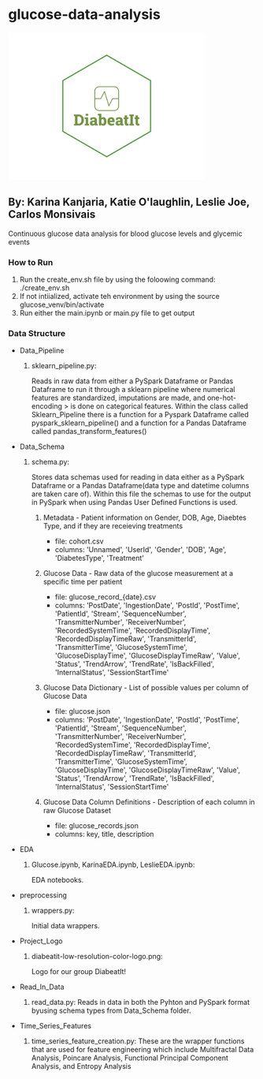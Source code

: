 # glucose-data-analysis
<p> <img src="Project_Logo/diabeatit-low-resolution-color-logo.png" width="400" height="300"/></p>

## By: Karina Kanjaria, Katie O'laughlin, Leslie Joe, Carlos Monsivais
Continuous glucose data analysis for blood glucose levels and glycemic events

### How to Run
1. Run the create_env.sh file by using the foloowing command: ./create_env.sh
2. If not intiialized, activate teh environment by using the source glucose_venv/bin/activate
3. Run either the main.ipynb or main.py file to get output

### Data Structure
* Data_Pipeline
    1. sklearn_pipeline.py:

        Reads in raw data from either a PySpark Dataframe or Pandas Dataframe to run it through a sklearn pipeline where numerical 
        features are standardized, imputations are made, and one-hot-encoding > is done on categorical features. Within the 
        class called Sklearn_Pipeline there is a function for a Pyspark Dataframe called pyspark_sklearn_pipeline() and a function
        for a Pandas Dataframe called pandas_transform_features()

* Data_Schema
    1. schema.py:
    
        Stores data schemas used for reading in data either as a PySpark Dataframe or a Pandas Dataframe(data type and datetime columns are taken care of).
        Within this file the schemas to use for the output in PySpark when using Pandas User Defined Functions is used.
        
        1. Metadata - Patient information on Gender, DOB, Age, Diaebtes Type, and if they are receieving treatments
            - file: cohort.csv
            - columns: 'Unnamed', 'UserId', 'Gender', 'DOB', 'Age', 'DiabetesType', 'Treatment'
                      
       2. Glucose Data - Raw data of the glucose measurement at a specific time per patient  
       
           - file: glucose_record_{date}.csv
           - columns: 'PostDate', 'IngestionDate', 'PostId', 'PostTime', 'PatientId', 'Stream', 'SequenceNumber', 'TransmitterNumber', 'ReceiverNumber', 'RecordedSystemTime', 'RecordedDisplayTime', 'RecordedDisplayTimeRaw', 'TransmitterId', 'TransmitterTime', 'GlucoseSystemTime', 'GlucoseDisplayTime', 'GlucoseDisplayTimeRaw', 'Value', 'Status', 'TrendArrow', 'TrendRate', 'IsBackFilled', 'InternalStatus', 'SessionStartTime'
                      
       3. Glucose Data Dictionary - List of possible values per column of Glucose Data
           
           - file: glucose.json
           - columns: 'PostDate', 'IngestionDate', 'PostId', 'PostTime', 'PatientId', 'Stream', 'SequenceNumber', 'TransmitterNumber', 'ReceiverNumber', 'RecordedSystemTime',  'RecordedDisplayTime', 'RecordedDisplayTimeRaw', 'TransmitterId', 'TransmitterTime', 'GlucoseSystemTime', 'GlucoseDisplayTime', 'GlucoseDisplayTimeRaw', 'Value', 'Status', 'TrendArrow', 'TrendRate', 'IsBackFilled', 'InternalStatus', 'SessionStartTime'
            
        4. Glucose Data Column Definitions - Description of each column in raw Glucose Dataset 
        
            - file: glucose_records.json
            - columns: key, title, description

* EDA
    1. Glucose.ipynb, KarinaEDA.ipynb, LeslieEDA.ipynb:

        EDA notebooks.

* preprocessing
    1. wrappers.py:

        Initial data wrappers.

* Project_Logo
    1. diabeatit-low-resolution-color-logo.png:

        Logo for our group DiabeatIt!

* Read_In_Data
    1. read_data.py:
        Reads in data in both the Pyhton and PySpark format byusing schema types from Data_Schema folder.

* Time_Series_Features
    1. time_series_feature_creation.py:
        These are the wrapper functions that are used for feature engineering which include Multifractal Data Analysis, Poincare Analysis, Functional Principal Component Analysis, and Entropy Analysis

